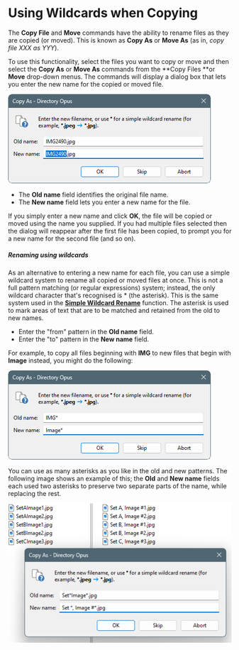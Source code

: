 # Using Wildcards when Copying

The **Copy File** and **Move** commands have the ability to rename files as they are copied (or moved). This is known as **Copy As** or **Move As** (as in, *copy file XXX as YYY*).

To use this functionality, select the files you want to copy or move and then select the **Copy As** or **Move As** commands from the **Copy Files **or **Move** drop-down menus. The commands will display a dialog box that lets you enter the new name for the copied or moved file.

![](/Manual/images/media/13/copy_as.png) 

- The **Old name** field identifies the original file name.
- The **New name** field lets you enter a new name for the file.

If you simply enter a new name and click **OK**, the file will be copied or moved using the name you supplied. If you had multiple files selected then the dialog will reappear after the first file has been copied, to prompt you for a new name for the second file (and so on).

##### Renaming using wildcards

As an alternative to entering a new name for each file, you can use a simple wildcard system to rename all copied or moved files at once. This is not a full pattern matching (or regular expressions) system; instead, the only wildcard character that's recognised is \* (the asterisk). This is the same system used in the **[Simple Wildcard Rename](../../renaming_files/simple_wildcard_rename.md)** function. The asterisk is used to mark areas of text that are to be matched and retained from the old to new names.

- Enter the "from" pattern in the **Old name** field.
- Enter the "to" pattern in the **New name** field.

For example, to copy all files beginning with **IMG** to new files that begin with **Image** instead, you might do the following:

![](/Manual/images/media/13/copy_as_2.png) 

You can use as many asterisks as you like in the old and new patterns. The following image shows an example of this; the **Old** and **New name** fields each used two asterisks to preserve two separate parts of the name, while replacing the rest.

![](/Manual/images/media/13/copy_as_3.png) 
